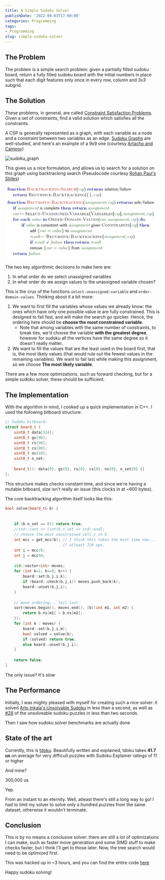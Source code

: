 ```yaml
---
title: A Simple Sudoku Solver
publishDate: '2022-09-03T17:00:00'
categories: Programming
tags:
- Programming
slug: simple-sudoku-solver
---
```


## The Problem

The problem is a simple search problem: given a partially filled sudoku board, return a fully filled sudoku board with the initial numbers in place such that each digit features only once in every row, column and 3x3 subgrid.

## The Solution

These problems, in general, are called [Constraint Satisfaction Problems](https://en.wikipedia.org/wiki/Constraint_satisfaction_problem). Given a set of constraints, find a valid solution which satisfies all the constraints.

A CSP is generally represented as a graph, with each variable as a node and a constraint between two variables as an edge. [Sudoku Graphs](https://en.wikipedia.org/wiki/Sudoku_graph) are well-studied, and here's an example of a 9x9 one (courtesy [Artacho and Campoy](https://www.researchgate.net/figure/b-Graph-coloring-of-Sudoku_fig9_311668725))

![sudoku_graph](https://www.researchgate.net/profile/Ruben-Campoy/publication/311668725/figure/fig9/AS:439849451823105@1481879689246/b-Graph-coloring-of-Sudoku.png)

This gives us a nice formulation, and allows us to search for a solution on this graph using backtracking search (Pseudocode courtesy [Rohan Paul's Slides](https://www.cse.iitd.ac.in/~rohanpaul/teaching/data/2022-COL333/L06-Constraint-Satisfaction.pdf))

![csp_bts](res/backtracking_search_pseudocode.png)

The two key algorithmic decisions to make here are:

1. In what order do we select unassigned variables
2. In what order do we assign values to the unassigned variable chosen?

This is the crux of the functions `select-unassigned-variable` and `order-domain-values`. Thinking about it a bit more:

1. We want to first fill the variables whose values we already know: the ones which have only one possible value ie are fully constrained. This is designed to fail fast, and will make the search go quicker. Hence, the ordering here should be **choose the most constrained variable**. 
    * Note that among variables with the same number of constraints, to break ties, we'd choose the variable **with the greatest degree**, however for sudoku all the vertices have the same degree so it doesn't really matter.
2. We want to fill the values that are the least used in the board first, that is, the most likely values (that would rule out the fewest values in the remaining variables). We want to fail last while making this assignment, so we choose **The most likely variable**.

There are a few more optimizations, such as forward checking, but for a simple sudoku solver, these should be sufficient.

## The Implementation

With the algorithm in mind, I cooked up a quick implementation in C++. I used the following bitboard structure:
```cpp
// Sudoku bitboard:
struct board_t {
    uint8_t data[324];
    uint8_t gs[90];
    uint8_t rs[90];
    uint8_t cs[90];
    uint8_t ns[10];
    uint8_t n_set;

    board_t(): data{0}, gs{0}, rs{0}, cs{0}, ns{0}, n_set{0} {}
};
```

This structure makes checks constant time, and since we're having a mutable bitboard, size isn't really an issue (this clocks in at ~600 bytes). 

The core backtracking algorithm itself looks like this:

```cpp
bool solve(board_t& b) {


    if (b.n_set == 81) return true;
    //std::cout << (int)b.n_set << std::endl;
    // choose the most constrained cell c in b
    int mcc = get_mcc(b); // I think this takes the most time now...
                          // atleast 729 ops.
    int i = mcc/9;
    int j = mcc%9;

    std::vector<int> moves;
    for (int k=1; k<=9; k++) {
        board::set(b,j,i,k);
        if (board::check(b,j,i)) moves.push_back(k);
        board::unset(b,j,i);        
    }

    // move ordering... fail last
    sort(moves.begin(), moves.end(), [b](int m1, int m2) {
        return b.ns[m1] > b.ns[m2];
    });
    for (int m : moves) {
        board::set(b,j,i,m);
        bool solved = solve(b);
        if (solved) return true;
        else board::unset(b,j,i);
    }

    return false;
}
```

The only issue? It's _slow_

## The Performance

Initially, I was mighty pleased with myself for creating such a nice solver: it solved [Arto Inkala's Unsolvable Sudoku](https://www.sudokuwiki.org/sudoku.htm?bd=800000000003600000070090200050007000000045700000100030001000068008500010090000400) in less than a second, as well as [#28](https://www.sudokuwiki.org/Weekly_Sudoku.asp?puz=28) of the unsolveable sudoku puzzles in less than two seconds. 

Then I saw how sudoku solver benchmarks are actually done

## State of the art

Currently, this is [tdoku](https://t-dillon.github.io/tdoku/). Beautifully written and explained, tdoku takes **41.7 us** on average for very difficult puzzles with Sudoku Explainer ratings of 11 or higher

And mine?

300,000 us

Yep.

From an instant to an eternity. Well, atleast there's still a long way to go! I had to limit my solver to solve only a hundred puzzles from the same dataset, otherwise it wouldn't terminate. 

## Conclusion

This is by no means a conclusive solver: there are still a lot of optimizations I can make, such as faster move generation and some SIMD stuff to make checks faster, but I think I'll get to those later. Now, the tree search would need to be optimized first. 

This was hacked up in ~3 hours, and you can find the entire code [here](https://gist.github.com/Aniruddha-Deb/45055de874701009525de9d04e044382)

Happy sudoku solving!